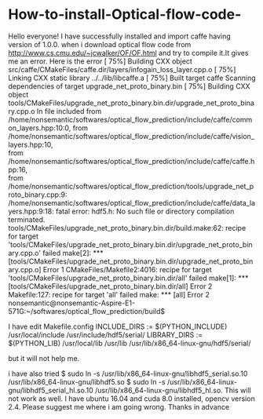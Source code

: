 # How-to-install-Optical-flow-code-
Hello everyone! I have successfully installed and import caffe having version of 1.0.0. when i download optical flow code from http://www.cs.cmu.edu/~jcwalker/OF/OF.html and try to compile it.It gives me an error. 
Here is the error 
[ 75%] Building CXX object src/caffe/CMakeFiles/caffe.dir/layers/infogain_loss_layer.cpp.o 
[ 75%] Linking CXX static library ../../lib/libcaffe.a 
[ 75%] Built target caffe Scanning dependencies of target upgrade_net_proto_binary.bin 
[ 75%] Building CXX object tools/CMakeFiles/upgrade_net_proto_binary.bin.dir/upgrade_net_proto_binary.cpp.o 
In file included from /home/nonsemantic/softwares/optical_flow_prediction/include/caffe/common_layers.hpp:10:0,                  from /home/nonsemantic/softwares/optical_flow_prediction/include/caffe/vision_layers.hpp:10,                  
from /home/nonsemantic/softwares/optical_flow_prediction/include/caffe/caffe.hpp:16,                  
from /home/nonsemantic/softwares/optical_flow_prediction/tools/upgrade_net_proto_binary.cpp:9: /home/nonsemantic/softwares/optical_flow_prediction/include/caffe/data_layers.hpp:9:18: fatal error: hdf5.h: No such file or directory compilation terminated. tools/CMakeFiles/upgrade_net_proto_binary.bin.dir/build.make:62: recipe for target 'tools/CMakeFiles/upgrade_net_proto_binary.bin.dir/upgrade_net_proto_binary.cpp.o' failed make[2]: *** [tools/CMakeFiles/upgrade_net_proto_binary.bin.dir/upgrade_net_proto_binary.cpp.o] 
Error 1 CMakeFiles/Makefile2:4016: recipe for target 'tools/CMakeFiles/upgrade_net_proto_binary.bin.dir/all' failed make[1]: *** [tools/CMakeFiles/upgrade_net_proto_binary.bin.dir/all] 
Error 2 Makefile:127: recipe for target 'all' failed make: *** [all] Error 2 nonsemantic@nonsemantic-Aspire-E1-571G:~/softwares/optical_flow_prediction/build$  

I have edit Makefile.config 
INCLUDE_DIRS := $(PYTHON_INCLUDE) /usr/local/include /usr/include/hdf5/serial/
LIBRARY_DIRS := $(PYTHON_LIB) /usr/local/lib /usr/lib /usr/lib/x86_64-linux-gnu/hdf5/serial/ 

but it will not help me. 

i have also tried 
$ sudo ln -s /usr/lib/x86_64-linux-gnu/libhdf5_serial.so.10 /usr/lib/x86_64-linux-gnu/libhdf5.so 
$ sudo ln -s /usr/lib/x86_64-linux-gnu/libhdf5_serial_hl.so.10 /usr/lib/x86_64-linux-gnu/libhdf5_hl.so. 
This will not work as well. 
I have ubuntu 16.04 and cuda 8.0 installed, opencv version 2.4. Please suggest me where i am going wrong. Thanks in advance 
